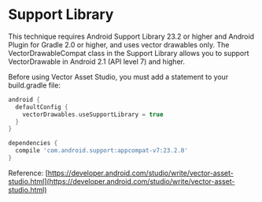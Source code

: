 # Support Library

This technique requires Android Support Library 23.2 or higher and Android Plugin for Gradle 2.0 or higher, and uses vector drawables only. The VectorDrawableCompat class in the Support Library allows you to support VectorDrawable in Android 2.1 (API level 7) and higher.

Before using Vector Asset Studio, you must add a statement to your build.gradle file:

```groovy
android {
  defaultConfig {
    vectorDrawables.useSupportLibrary = true
  }
}

dependencies {
  compile 'com.android.support:appcompat-v7:23.2.0'
}
```

Reference:
[https://developer.android.com/studio/write/vector-asset-studio.html](https://developer.android.com/studio/write/vector-asset-studio.html)